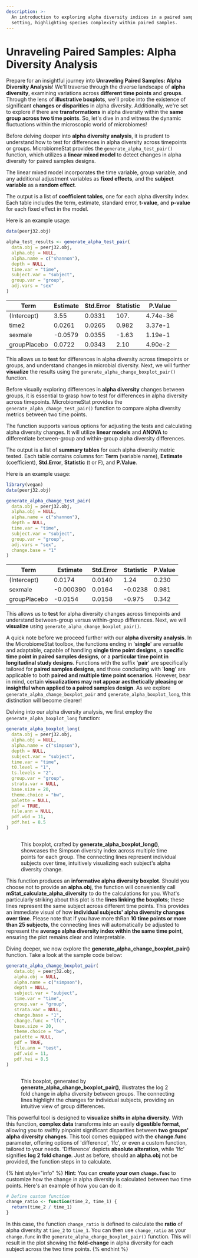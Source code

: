 ```yaml
---
description: >-
  An introduction to exploring alpha diversity indices in a paired sample
  setting, highlighting species complexity within paired samples.
---
```


# Unraveling Paired Samples: Alpha Diversity Analysis

Prepare for an insightful journey into **Unraveling Paired Samples: Alpha Diversity Analysis**! We'll traverse through the diverse landscape of **alpha diversity**, examining variations across **different time points** and **groups**. Through the lens of **illustrative boxplots**, we'll probe into the existence of significant **changes or disparities** in alpha diversity. Additionally, we're set to explore if there are **transformations** in alpha diversity within the **same group across two time points**. So, let's dive in and witness the dynamic fluctuations within the microscopic world of microbiomes!

Before delving deeper into **alpha diversity analysis**, it is prudent to understand how to test for differences in alpha diversity across timepoints or groups. MicrobiomeStat provides the `generate_alpha_test_pair()` function, which utilizes a **linear mixed model** to detect changes in alpha diversity for paired samples designs.

The linear mixed model incorporates the time variable, group variable, and any additional adjustment variables as **fixed effects**, and the **subject variable** as a **random effect**.

The output is a list of **coefficient tables**, one for each alpha diversity index. Each table includes the term, estimate, standard error, **t-value**, and **p-value** for each fixed effect in the model.

Here is an example usage:

```r
data(peerj32.obj)

alpha_test_results <- generate_alpha_test_pair(
  data.obj = peerj32.obj,  
  alpha.obj = NULL,
  alpha.name = c("shannon"),
  depth = NULL,
  time.var = "time",
  subject.var = "subject",
  group.var = "group",
  adj.vars = "sex"
)
```

| Term         | Estimate | Std.Error | Statistic | P.Value  |
| ------------ | -------- | --------- | --------- | -------- |
| (Intercept)  | 3.55     | 0.0331    | 107.      | 4.74e-36 |
| time2        | 0.0261   | 0.0265    | 0.982     | 3.37e-1  |
| sexmale      | -0.0579  | 0.0355    | -1.63     | 1.19e-1  |
| groupPlacebo | 0.0722   | 0.0343    | 2.10      | 4.90e-2  |

This allows us to **test** for differences in alpha diversity across timepoints or groups, and understand changes in microbial diversity. Next, we will further **visualize** the results using the `generate_alpha_change_boxplot_pair()` function.

Before visually exploring differences in **alpha diversity** changes between groups, it is essential to grasp how to test for differences in alpha diversity across timepoints. MicrobiomeStat provides the `generate_alpha_change_test_pair()` function to compare alpha diversity metrics between two time points.

The function supports various options for adjusting the tests and calculating alpha diversity changes. It will utilize **linear models** and **ANOVA** to differentiate between-group and within-group alpha diversity differences.

The output is a list of **summary tables** for each alpha diversity metric tested. Each table contains columns for: **Term** (variable name), **Estimate** (coefficient), **Std.Error**, **Statistic** (t or F), and **P.Value**.

Here is an example usage:

```r
library(vegan)
data(peerj32.obj)

generate_alpha_change_test_pair(
  data.obj = peerj32.obj,
  alpha.obj = NULL,
  alpha.name = c("shannon"), 
  depth = NULL,
  time.var = "time",
  subject.var = "subject",
  group.var = "group",
  adj.vars = "sex",
  change.base = "1"  
)
```

| Term         | Estimate  | Std.Error | Statistic | P.Value |
| ------------ | --------- | --------- | --------- | ------- |
| (Intercept)  | 0.0174    | 0.0140    | 1.24      | 0.230   |
| sexmale      | -0.000390 | 0.0164    | -0.0238   | 0.981   |
| groupPlacebo | -0.0154   | 0.0158    | -0.975    | 0.342   |

This allows us to **test** for alpha diversity changes across timepoints and understand between-group versus within-group differences. Next, we will **visualize** using `generate_alpha_change_boxplot_pair()`.

A quick note before we proceed further with our **alpha diversity analysis**. In the MicrobiomeStat toolbox, the functions ending in '**single**' are versatile and adaptable, capable of handling **single time point designs**, a **specific time point in paired samples designs**, or a **particular time point in longitudinal study designs**. Functions with the suffix '**pair**' are specifically tailored for **paired samples designs**, and those concluding with '**long**' are applicable to both **paired and multiple time point scenarios**. However, bear in mind, certain **visualizations may not appear aesthetically pleasing or insightful when applied to a paired samples design**. As we explore `generate_alpha_change_boxplot_pair` and `generate_alpha_boxplot_long`, this distinction will become clearer!

Delving into our alpha diversity analysis, we first employ the `generate_alpha_boxplot_long` function:

```r
generate_alpha_boxplot_long(
  data.obj = peerj32.obj,
  alpha.obj = NULL,
  alpha.name = c("simpson"),
  depth = NULL,
  subject.var = "subject",
  time.var = "time",
  t0.level = "1",
  ts.levels = "2",
  group.var = "group",
  strata.var = NULL,
  base.size = 20,
  theme.choice = "bw",
  palette = NULL,
  pdf = TRUE,
  file.ann = NULL,
  pdf.wid = 11,
  pdf.hei = 8.5
)
```

<figure><img src="../.gitbook/assets/Screenshot 2023-06-12 at 14.35.00.png" alt=""><figcaption><p>This boxplot, crafted by <strong>generate_alpha_boxplot_long()</strong>, showcases the Simpson diversity index across multiple time points for each group. The connecting lines represent individual subjects over time, intuitively visualizing each subject's alpha diversity change.</p></figcaption></figure>

This function produces an **informative alpha diversity boxplot**. Should you choose not to provide an **alpha.obj**, the function will conveniently call **mStat\_calculate\_alpha\_diversity** to do the calculations for you. What's particularly striking about this plot is the **lines linking the boxplots**; these lines represent the same subject across different time points. This provides an immediate visual of how **individual subjects' alpha diversity changes over time**. Please note that if you have more thRan **10 time points or more than 25 subjects**, the connecting lines will automatically be adjusted to represent the **average alpha diversity index within the same time point**, ensuring the plot remains clear and interpretable.

Diving deeper, we now explore the **generate\_alpha\_change\_boxplot\_pair()** function. Take a look at the sample code below:

```r
generate_alpha_change_boxplot_pair(
   data.obj = peerj32.obj,
   alpha.obj = NULL,
   alpha.name = c("simpson"),
   depth = NULL,
   subject.var = "subject",
   time.var = "time",
   group.var = "group",
   strata.var = NULL,
   change.base = "1",
   change.func = "lfc",
   base.size = 20,
   theme.choice = "bw",
   palette = NULL,
   pdf = TRUE,
   file.ann = "test",
   pdf.wid = 11,
   pdf.hei = 8.5
)
```

<figure><img src="../.gitbook/assets/Screenshot 2023-06-12 at 14.53.57.png" alt=""><figcaption><p>This boxplot, generated by <strong>generate_alpha_change_boxplot_pair()</strong>, illustrates the log 2 fold change in alpha diversity between groups. The connecting lines highlight the changes for individual subjects, providing an intuitive view of group differences.</p></figcaption></figure>

This powerful tool is designed to **visualize shifts in alpha diversity**. With this function, **complex data** transforms into an easily **digestible format**, allowing you to swiftly pinpoint significant disparities between **two groups' alpha diversity changes**. This tool comes equipped with the **change.func** parameter, offering options of 'difference', 'lfc', or even a custom function, tailored to your needs. 'Difference' depicts **absolute alteration**, while 'lfc' signifies **log 2 fold change**. Just as before, should an **alpha.obj** not be provided, the function steps in to calculate.

{% hint style="info" %}
**Hint**: You can **create your own `change.func`** to customize how the change in alpha diversity is calculated between two time points. Here's an example of how you can do it:

```r
# Define custom function
change_ratio <- function(time_2, time_1) {
  return(time_2 / time_1)
}
```

In this case, the function `change_ratio` is defined to calculate the **ratio** of alpha diversity at `time_2` to `time_1`. You can then use `change_ratio` as your `change.func` in the `generate_alpha_change_boxplot_pair()` function. This will result in the plot showing the **fold-change** in alpha diversity for each subject across the two time points.
{% endhint %}
